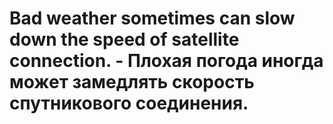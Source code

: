 # Bad weather sometimes can slow down the speed of satellite connection. - Плохая погода иногда может замедлять скорость спутникового соединения.
